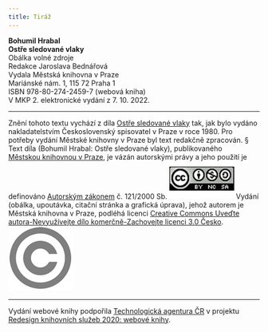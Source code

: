 ```yaml
---
title: Tiráž
---
```


**Bohumil Hrabal    
Ostře sledované vlaky**  
Obálka volné zdroje  
Redakce Jaroslava Bednářová  
Vydala Městská knihovna v Praze  
Mariánské nám. 1, 115 72 Praha 1  
ISBN 978-80-274-2459-7 (webová kniha)  
V MKP 2. elektronické vydání z 7. 10. 2022.

***

Znění tohoto textu vychází z díla [Ostře sledované vlaky](https://search.mlp.cz/cz/titul/ostre-sledovane-vlaky/138094/) tak, jak bylo vydáno nakladatelstvím Československý spisovatel v Praze v roce 1980. Pro potřeby vydání Městské knihovny v Praze byl text redakčně zpracován.
§
Text díla (Bohumil Hrabal: Ostře sledované vlaky), publikovaného [Městskou knihovnou v Praze](https://www.mlp.cz/cz/), je vázán autorskými právy a jeho použití je definováno [Autorským zákonem](https://www.mkcr.cz/predpisy-zakonu-709.html) č. 121/2000 Sb.
[![image001.jpg](./resources/image001_fmt.jpeg)](https://creativecommons.org/licenses/by-nc-sa/3.0/cz/)
Vydání (obálka, upoutávka, citační stránka a grafická úprava), jehož autorem je Městská knihovna v Praze, podléhá licenci [Creative Commons Uveďte autora-Nevyužívejte dílo komerčně-Zachovejte licenci 3.0 Česko](https://creativecommons.org/licenses/by-nc-sa/3.0/cz/).
![image002.jpg](./resources/image002_fmt.jpeg)

***

Vydání webové knihy podpořila [Technologická agentura ČR](https://www.tacr.cz/) v projektu [Redesign knihovních služeb 2020: webové knihy](https://starfos.tacr.cz/cs/project/TL04000391).
